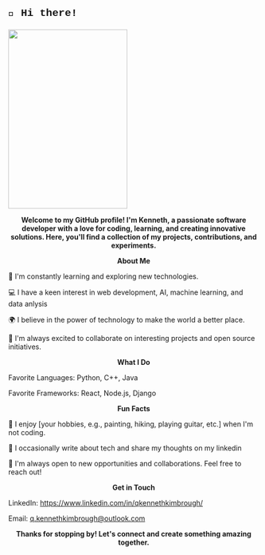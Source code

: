 <html>
<head>

<b><h2><p style="font-family:Courier New">👋 Hi there!</p></Left></h2></b><right>
<img src="https://github.com/user-attachments/assets/23135f6f-6cc4-4324-97bb-4dc56fe3d347" 
     width="239" 
     height="359" /></right>

</head>
<center><b>Welcome to my GitHub profile! I'm Kenneth, a passionate software developer with a love for coding, learning, and creating innovative solutions. Here, you'll find a collection of my projects, contributions, and experiments.

About Me</b></center>


🌱 I'm constantly learning and exploring new technologies.


💻 I have a keen interest in web development, AI, machine learning, and data anlysis


🌍 I believe in the power of technology to make the world a better place.


🚀 I'm always excited to collaborate on interesting projects and open source initiatives.


<center><b>What I Do</b></center>


Favorite Languages: Python, C++, Java


Favorite Frameworks: React, Node.js, Django


<center><b>Fun Facts</b></center>


🎨 I enjoy [your hobbies, e.g., painting, hiking, playing guitar, etc.] when I'm not coding.


📝 I occasionally write about tech and share my thoughts on my linkedin


🤝 I'm always open to new opportunities and collaborations. Feel free to reach out!


<center><b>Get in Touch</b></center>


LinkedIn: https://www.linkedin.com/in/qkennethkimbrough/



Email: q.kennethkimbrough@outlook.com


<center><b>Thanks for stopping by! Let's connect and create something amazing together.</b></center>

</html>
